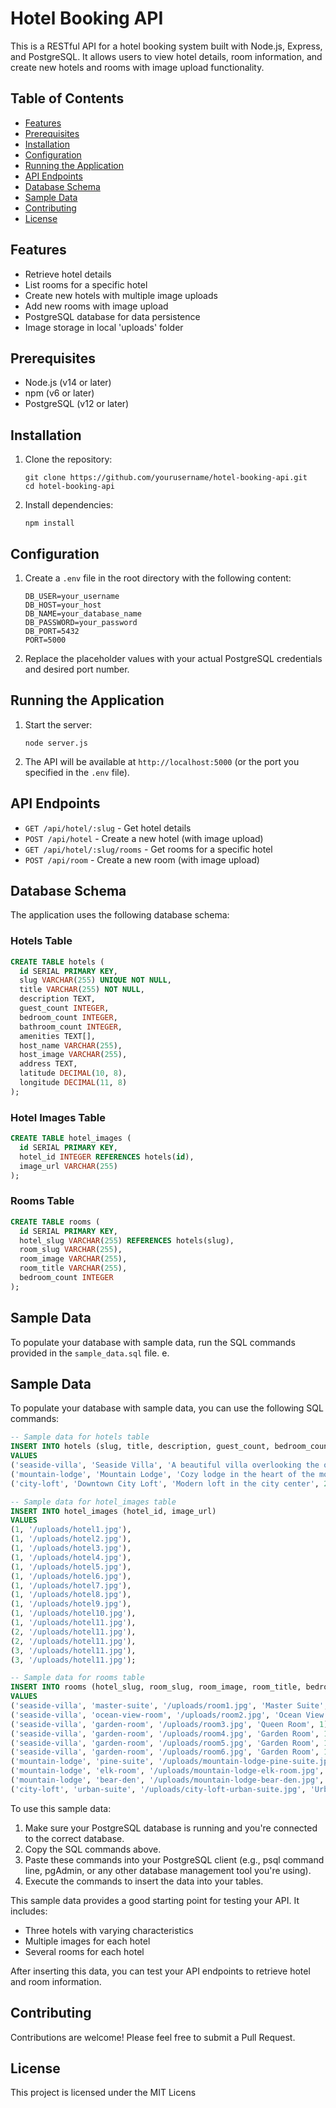 # Hotel Booking API

This is a RESTful API for a hotel booking system built with Node.js, Express, and PostgreSQL. It allows users to view hotel details, room information, and create new hotels and rooms with image upload functionality.

## Table of Contents

- [Features](#features)
- [Prerequisites](#prerequisites)
- [Installation](#installation)
- [Configuration](#configuration)
- [Running the Application](#running-the-application)
- [API Endpoints](#api-endpoints)
- [Database Schema](#database-schema)
- [Sample Data](#sample-data)
- [Contributing](#contributing)
- [License](#license)

## Features

- Retrieve hotel details
- List rooms for a specific hotel
- Create new hotels with multiple image uploads
- Add new rooms with image upload
- PostgreSQL database for data persistence
- Image storage in local 'uploads' folder

## Prerequisites

- Node.js (v14 or later)
- npm (v6 or later)
- PostgreSQL (v12 or later)

## Installation

1. Clone the repository:
   ```
   git clone https://github.com/yourusername/hotel-booking-api.git
   cd hotel-booking-api
   ```

2. Install dependencies:
   ```
   npm install
   ```

## Configuration

1. Create a `.env` file in the root directory with the following content:
   ```
   DB_USER=your_username
   DB_HOST=your_host
   DB_NAME=your_database_name
   DB_PASSWORD=your_password
   DB_PORT=5432
   PORT=5000
   ```

2. Replace the placeholder values with your actual PostgreSQL credentials and desired port number.

## Running the Application

1. Start the server:
   ```
   node server.js
   ```

2. The API will be available at `http://localhost:5000` (or the port you specified in the `.env` file).

## API Endpoints

- `GET /api/hotel/:slug` - Get hotel details
- `POST /api/hotel` - Create a new hotel (with image upload)
- `GET /api/hotel/:slug/rooms` - Get rooms for a specific hotel
- `POST /api/room` - Create a new room (with image upload)

## Database Schema

The application uses the following database schema:

### Hotels Table
```sql
CREATE TABLE hotels (
  id SERIAL PRIMARY KEY,
  slug VARCHAR(255) UNIQUE NOT NULL,
  title VARCHAR(255) NOT NULL,
  description TEXT,
  guest_count INTEGER,
  bedroom_count INTEGER,
  bathroom_count INTEGER,
  amenities TEXT[],
  host_name VARCHAR(255),
  host_image VARCHAR(255),
  address TEXT,
  latitude DECIMAL(10, 8),
  longitude DECIMAL(11, 8)
);
```

### Hotel Images Table
```sql
CREATE TABLE hotel_images (
  id SERIAL PRIMARY KEY,
  hotel_id INTEGER REFERENCES hotels(id),
  image_url VARCHAR(255)
);
```

### Rooms Table
```sql
CREATE TABLE rooms (
  id SERIAL PRIMARY KEY,
  hotel_slug VARCHAR(255) REFERENCES hotels(slug),
  room_slug VARCHAR(255),
  room_image VARCHAR(255),
  room_title VARCHAR(255),
  bedroom_count INTEGER
);
```

## Sample Data

To populate your database with sample data, run the SQL commands provided in the `sample_data.sql` file.
e.



## Sample Data

To populate your database with sample data, you can use the following SQL commands:

```sql
-- Sample data for hotels table
INSERT INTO hotels (slug, title, description, guest_count, bedroom_count, bathroom_count, amenities, host_name, host_image, address, latitude, longitude)
VALUES 
('seaside-villa', 'Seaside Villa', 'A beautiful villa overlooking the ocean', 6, 3, 2, ARRAY['Wi-Fi', 'Pool', 'Beach Access'], 'John Doe', '/uploads/host-john-doe.jpg', '123 Coastal Road, Beachtown', 34.052235, -118.243683),
('mountain-lodge', 'Mountain Lodge', 'Cozy lodge in the heart of the mountains', 8, 4, 3, ARRAY['Wi-Fi', 'Fireplace', 'Hiking Trails'], 'Jane Smith', '/uploads/host-jane-smith.jpg', '456 Mountain Pass, Alpineville', 39.739236, -104.990251),
('city-loft', 'Downtown City Loft', 'Modern loft in the city center', 2, 1, 1, ARRAY['Wi-Fi', 'Gym', 'Rooftop Terrace'], 'Mike Johnson', '/uploads/host-mike-johnson.jpg', '789 Main Street, Metropolis', 40.712776, -74.005974);

-- Sample data for hotel_images table
INSERT INTO hotel_images (hotel_id, image_url)
VALUES 
(1, '/uploads/hotel1.jpg'),
(1, '/uploads/hotel2.jpg'),
(1, '/uploads/hotel3.jpg'),
(1, '/uploads/hotel4.jpg'),
(1, '/uploads/hotel5.jpg'),
(1, '/uploads/hotel6.jpg'),
(1, '/uploads/hotel7.jpg'),
(1, '/uploads/hotel8.jpg'),
(1, '/uploads/hotel9.jpg'),
(1, '/uploads/hotel10.jpg'),
(1, '/uploads/hotel11.jpg'),
(2, '/uploads/hotel11.jpg'),
(2, '/uploads/hotel11.jpg'),
(3, '/uploads/hotel11.jpg'),
(3, '/uploads/hotel11.jpg');

-- Sample data for rooms table
INSERT INTO rooms (hotel_slug, room_slug, room_image, room_title, bedroom_count)
VALUES 
('seaside-villa', 'master-suite', '/uploads/room1.jpg', 'Master Suite', 1),
('seaside-villa', 'ocean-view-room', '/uploads/room2.jpg', 'Ocean View Room', 1),
('seaside-villa', 'garden-room', '/uploads/room3.jpg', 'Queen Room', 1),
('seaside-villa', 'garden-room', '/uploads/room4.jpg', 'Garden Room', 1),
('seaside-villa', 'garden-room', '/uploads/room5.jpg', 'Garden Room', 1),
('seaside-villa', 'garden-room', '/uploads/room6.jpg', 'Garden Room', 1),
('mountain-lodge', 'pine-suite', '/uploads/mountain-lodge-pine-suite.jpg', 'Pine Suite', 1),
('mountain-lodge', 'elk-room', '/uploads/mountain-lodge-elk-room.jpg', 'Elk Room', 1),
('mountain-lodge', 'bear-den', '/uploads/mountain-lodge-bear-den.jpg', 'Bear Den', 2),
('city-loft', 'urban-suite', '/uploads/city-loft-urban-suite.jpg', 'Urban Suite', 1);
```

To use this sample data:

1. Make sure your PostgreSQL database is running and you're connected to the correct database.
2. Copy the SQL commands above.
3. Paste these commands into your PostgreSQL client (e.g., psql command line, pgAdmin, or any other database management tool you're using).
4. Execute the commands to insert the data into your tables.

This sample data provides a good starting point for testing your API. It includes:
- Three hotels with varying characteristics
- Multiple images for each hotel
- Several rooms for each hotel

After inserting this data, you can test your API endpoints to retrieve hotel and room information.


## Contributing

Contributions are welcome! Please feel free to submit a Pull Request.

## License

This project is licensed under the MIT Licens